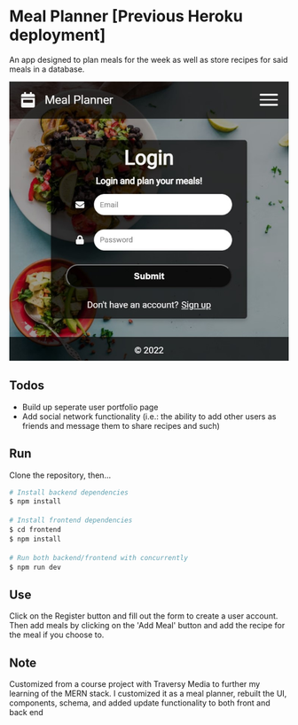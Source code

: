 # Meal Planner [Previous Heroku deployment]

An app designed to plan meals for the week as well as store recipes for said meals in a database.

![App Screenshot](frontend/public/screenshot.jpg)

## Todos

- Build up seperate user portfolio page
- Add social network functionality (i.e.: the ability to add other users as friends and message them to share recipes and such)

## Run

Clone the repository, then...

```bash
# Install backend dependencies
$ npm install

# Install frontend dependencies
$ cd frontend
$ npm install

# Run both backend/frontend with concurrently
$ npm run dev
```

## Use

Click on the Register button and fill out the form to create a user account. Then add meals by clicking on the 'Add Meal' button and add the recipe for the meal if you choose to.

## Note

Customized from a course project with Traversy Media to further my learning of the MERN stack. I customized it as a meal planner, rebuilt the UI, components, schema, and added update functionality to both front and back end
